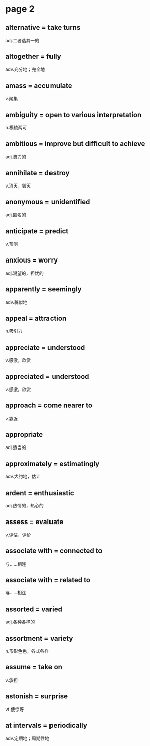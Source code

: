 # page 2

## alternative = take turns
adj.二者选其一的

## altogether = fully
adv.充分地；完全地

## amass = accumulate
v.聚集

## ambiguity = open to various interpretation
n.模棱两可

## ambitious = improve but difficult to achieve
adj.费力的

## annihilate = destroy
v.消灭，毁灭

## anonymous = unidentified
adj.匿名的

## anticipate = predict
v.预测

## anxious = worry
adj.渴望的，担忧的

## apparently = seemingly
adv.貌似地

## appeal = attraction
n.吸引力

## appreciate = understood
v.感激，欣赏

## appreciated = understood
v.感激，欣赏

## approach = come nearer to
v.靠近

## appropriate
adj.适当的

## approximately = estimatingly
adv.大约地，估计

## ardent = enthusiastic
adj.热情的，热心的

## assess = evaluate
v.评估，评价

## associate with = connected to
与……相连

## associate with = related to
与……相连

## assorted = varied
adj.各种各样的

## assortment = variety
n.形形色色，各式各样

## assume = take on
v.承担

## astonish = surprise
vt.使惊讶

## at intervals = periodically
adv.定期地；周期性地
